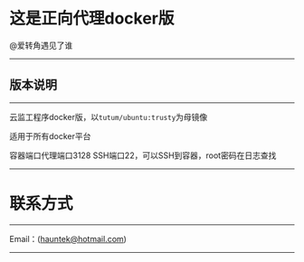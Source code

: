 # 这是正向代理docker版
@爱转角遇见了谁

***  
## 版本说明
***

云监工程序docker版，以`tutum/ubuntu:trusty`为母镜像  

适用于所有docker平台  

容器端口代理端口3128 SSH端口22，可以SSH到容器，root密码在日志查找  


***

# 联系方式

***

Email：(hauntek@hotmail.com)

***
